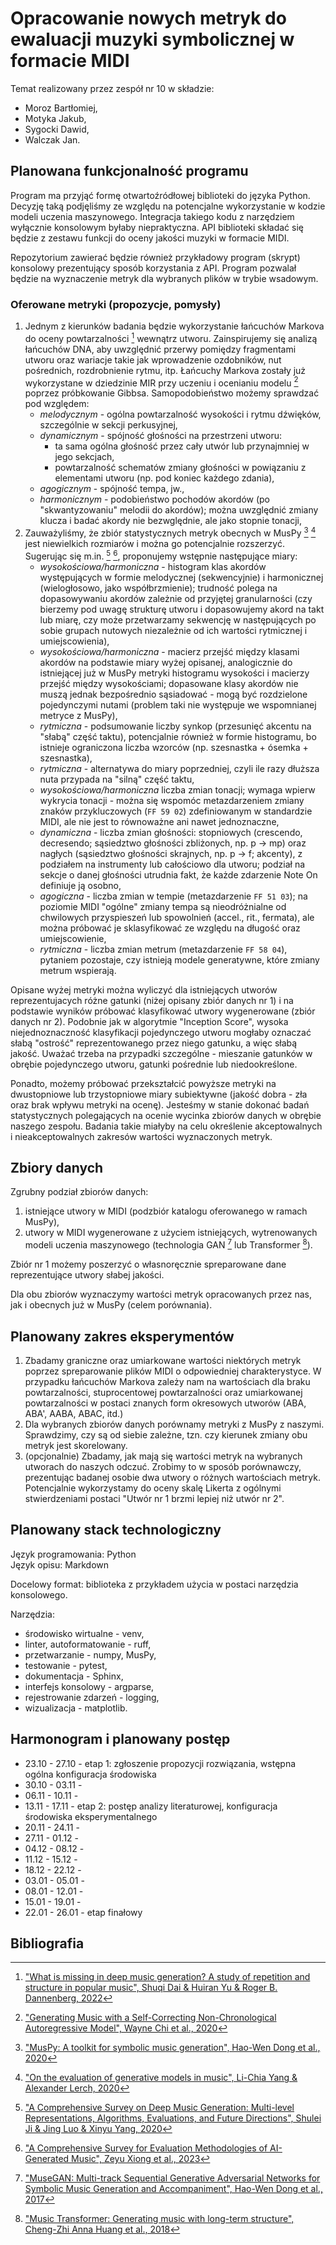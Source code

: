 # Opracowanie nowych metryk do ewaluacji muzyki symbolicznej w formacie MIDI

Temat realizowany przez zespół nr 10 w składzie:

- Moroz Bartłomiej,
- Motyka Jakub,
- Sygocki Dawid,
- Walczak Jan.

## Planowana funkcjonalność programu

Program ma przyjąć formę otwartoźródłowej biblioteki do języka Python.
Decyzję taką podjęliśmy ze względu na potencjalne wykorzystanie w kodzie modeli uczenia maszynowego. Integracja takiego kodu z narzędziem wyłącznie konsolowym byłaby niepraktyczna.
API biblioteki składać się będzie z zestawu funkcji do oceny jakości muzyki w formacie MIDI.

Repozytorium zawierać będzie również przykładowy program (skrypt) konsolowy prezentujący sposób korzystania z API.
Program pozwalał będzie na wyznaczenie metryk dla wybranych plików w trybie wsadowym.

### Oferowane metryki (propozycje, pomysły)

1. Jednym z kierunków badania będzie wykorzystanie łańcuchów Markova do oceny powtarzalności [^dai2022] wewnątrz utworu.
   Zainspirujemy się analizą łańcuchów DNA, aby uwzględnić przerwy pomiędzy fragmentami utworu oraz wariacje takie jak wprowadzenie ozdobników, nut pośrednich, rozdrobnienie rytmu, itp.
   Łańcuchy Markova zostały już wykorzystane w dziedzinie MIR przy uczeniu i ocenianiu modelu [^chi2020] poprzez próbkowanie Gibbsa.
   Samopodobieństwo możemy sprawdzać pod względem:
   - *melodycznym* - ogólna powtarzalność wysokości i rytmu dźwięków, szczególnie w sekcji perkusyjnej,
   - *dynamicznym* - spójność głośności na przestrzeni utworu:
     - ta sama ogólna głośność przez cały utwór lub przynajmniej w jego sekcjach,
     - powtarzalność schematów zmiany głośności w powiązaniu z elementami utworu (np. pod koniec każdego zdania),
   - *agogicznym* - spójność tempa, jw.,
   - *harmonicznym* - podobieństwo pochodów akordów (po "skwantyzowaniu" melodii do akordów); można uwzględnić zmiany klucza i badać akordy nie bezwględnie, ale jako stopnie tonacji,
2. Zauważyliśmy, że zbiór statystycznych metryk obecnych w MusPy [^dong2020] [^yang2020] jest niewielkich rozmiarów i można go potencjalnie rozszerzyć. Sugerując się m.in. [^ji2020] [^xiong2023], proponujemy wstępnie następujące miary:
   - *wysokościowa/harmoniczna* - histogram klas akordów występujących w formie melodycznej (sekwencyjnie) i harmonicznej (wielogłosowo, jako współbrzmienie);
     trudność polega na dopasowywaniu akordów zależnie od przyjętej granularności
     (czy bierzemy pod uwagę strukturę utworu i dopasowujemy akord na takt lub miarę, czy może przetwarzamy sekwencję w następujących po sobie grupach nutowych niezależnie od ich wartości rytmicznej i umiejscowienia),
   - *wysokościowa/harmoniczna* - macierz przejść między klasami akordów na podstawie miary wyżej opisanej, analogicznie do istniejącej już w MusPy metryki histogramu wysokości i macierzy przejść między wysokościami;
     dopasowane klasy akordów nie muszą jednak bezpośrednio sąsiadować - mogą być rozdzielone pojedynczymi nutami (problem taki nie występuje we wspomnianej metryce z MusPy),
   - *rytmiczna* - podsumowanie liczby synkop (przesunięć akcentu na "słabą" część taktu),
     potencjalnie również w formie histogramu, bo istnieje ograniczona liczba wzorców (np. szesnastka + ósemka + szesnastka),
   - *rytmiczna* - alternatywa do miary poprzedniej, czyli ile razy dłuższa nuta przypada na "silną" część taktu,
   - *wysokościowa/harmoniczna* liczba zmian tonacji;
     wymaga wpierw wykrycia tonacji - można się wspomóc metazdarzeniem zmiany znaków przykluczowych (`FF 59 02`) zdefiniowanym w standardzie MIDI, ale nie jest to równoważne ani nawet jednoznaczne,
   - *dynamiczna* - liczba zmian głośności: stopniowych (crescendo, decresendo; sąsiedztwo głośności zbliżonych, np. p -> mp) oraz nagłych (sąsiedztwo głośności skrajnych, np. p -> f; akcenty),
     z podziałem na instrumenty lub całościowo dla utworu;
     podział na sekcje o danej głośności utrudnia fakt, że każde zdarzenie Note On definiuje ją osobno,
   - *agogiczna* - liczba zmian w tempie (metazdarzenie `FF 51 03`);
     na poziomie MIDI "ogólne" zmiany tempa są nieodróżnialne od chwilowych przyspieszeń lub spowolnień (accel., rit., fermata), ale można próbować je sklasyfikować ze względu na długość oraz umiejscowienie,
   - *rytmiczna* - liczba zmian metrum (metazdarzenie `FF 58 04`),
     pytaniem pozostaje, czy istnieją modele generatywne, które zmiany metrum wspierają.

Opisane wyżej metryki można wyliczyć dla istniejących utworów reprezentujacych różne gatunki (niżej opisany zbiór danych nr 1) i na podstawie wyników próbować klasyfikować utwory wygenerowane (zbiór danych nr 2).
Podobnie jak w algorytmie "Inception Score", wysoka niejednoznaczność klasyfikacji pojedynczego utworu mogłaby oznaczać słabą "ostrość" reprezentowanego przez niego gatunku, a więc słabą jakość.
Uważać trzeba na przypadki szczególne - mieszanie gatunków w obrębie pojedynczego utworu, gatunki pośrednie lub niedookreślone.

Ponadto, możemy próbować przekształcić powyższe metryki na dwustopniowe lub trzystopniowe miary subiektywne (jakość dobra - zła oraz brak wpływu metryki na ocenę).
Jesteśmy w stanie dokonać badań statystycznych polegających na ocenie wycinka zbiorów danych w obrębie naszego zespołu.
Badania takie miałyby na celu określenie akceptowalnych i nieakceptowalnych zakresów wartości wyznaczonych metryk.

## Zbiory danych

Zgrubny podział zbiorów danych:

1. istniejące utwory w MIDI (podzbiór katalogu oferowanego w ramach MusPy),
2. utwory w MIDI wygenerowane z użyciem istniejących, wytrenowanych modeli uczenia maszynowego (technologia GAN [^dong2017] lub Transformer [^huang2018]).

Zbiór nr 1 możemy poszerzyć o własnoręcznie spreparowane dane reprezentujące utwory słabej jakości.

Dla obu zbiorów wyznaczymy wartości metryk opracowanych przez nas, jak i obecnych już w MusPy (celem porównania).

## Planowany zakres eksperymentów

1. Zbadamy graniczne oraz umiarkowane wartości niektórych metryk poprzez spreparowanie plików MIDI o odpowiedniej charakterystyce.
   W przypadku łańcuchów Markova zależy nam na wartościach dla braku powtarzalności, stuprocentowej powtarzalności oraz umiarkowanej powtarzalności w postaci znanych form okresowych utworów (ABA, ABA', AABA, ABAC, itd.)
2. Dla wybranych zbiorów danych porównamy metryki z MusPy z naszymi.
   Sprawdzimy, czy są od siebie zależne, tzn. czy kierunek zmiany obu metryk jest skorelowany.
3. (opcjonalnie) Zbadamy, jak mają się wartości metryk na wybranych utworach do naszych odczuć.
   Zrobimy to w sposób porównawczy, prezentując badanej osobie dwa utwory o różnych wartościach metryk.
   Potencjalnie wykorzystamy do oceny skalę Likerta z ogólnymi stwierdzeniami postaci "Utwór nr 1 brzmi lepiej niż utwór nr 2".

## Planowany stack technologiczny

Język programowania: Python  
Język opisu: Markdown

Docelowy format: biblioteka z przykładem użycia w postaci narzędzia konsolowego.

Narzędzia:

- środowisko wirtualne - venv,
- linter, autoformatowanie - ruff,
- przetwarzanie - numpy, MusPy,
- testowanie - pytest,
- dokumentacja - Sphinx,
- interfejs konsolowy - argparse,
- rejestrowanie zdarzeń - logging,
- wizualizacja - matplotlib.

## Harmonogram i planowany postęp

- 23.10 - 27.10 - etap 1: zgłoszenie propozycji rozwiązania, wstępna ogólna konfiguracja środowiska
- 30.10 - 03.11 -
- 06.11 - 10.11 -
- 13.11 - 17.11 - etap 2: postęp analizy literaturowej, konfiguracja środowiska eksperymentalnego
- 20.11 - 24.11 -
- 27.11 - 01.12 -
- 04.12 - 08.12 -
- 11.12 - 15.12 -
- 18.12 - 22.12 -
- 03.01 - 05.01 -
- 08.01 - 12.01 -
- 15.01 - 19.01 -
- 22.01 - 26.01 - etap finałowy

## Bibliografia

[^dai2022]: ["What is missing in deep music generation? A study of repetition and structure in popular music", Shuqi Dai & Huiran Yu & Roger B. Dannenberg, 2022](https://arxiv.org/abs/2209.00182)  
[^chi2020]: ["Generating Music with a Self-Correcting Non-Chronological Autoregressive Model", Wayne Chi et al., 2020](https://arxiv.org/abs/2008.08927)  
[^dong2020]: ["MusPy: A toolkit for symbolic music generation", Hao-Wen Dong et al., 2020](https://arxiv.org/abs/2008.01951)  
[^yang2020]: ["On the evaluation of generative models in music", Li-Chia Yang & Alexander Lerch, 2020](https://www.researchgate.net/publication/328728367_On_the_evaluation_of_generative_models_in_music)  
[^ji2020]: ["A Comprehensive Survey on Deep Music Generation: Multi-level Representations, Algorithms, Evaluations, and Future Directions", Shulei Ji & Jing Luo & Xinyu Yang, 2020](https://arxiv.org/abs/2011.06801)  
[^xiong2023]: ["A Comprehensive Survey for Evaluation Methodologies of AI-Generated Music", Zeyu Xiong et al., 2023](https://arxiv.org/abs/2308.13736)  
[^dong2017]: ["MuseGAN: Multi-track Sequential Generative Adversarial Networks for Symbolic Music Generation and Accompaniment", Hao-Wen Dong et al., 2017](https://arxiv.org/abs/1709.06298)  
[^huang2018]: ["Music Transformer: Generating music with long-term structure", Cheng-Zhi Anna Huang et al., 2018](https://arxiv.org/abs/1809.04281)  
